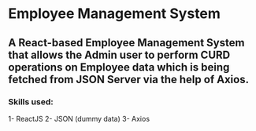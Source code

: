 # Employee Management System
## A React-based Employee Management System that allows the Admin user to perform CURD operations on Employee data which is being fetched from JSON Server via the help of Axios.
### Skills used:
1- ReactJS
2- JSON (dummy data)
3- Axios


